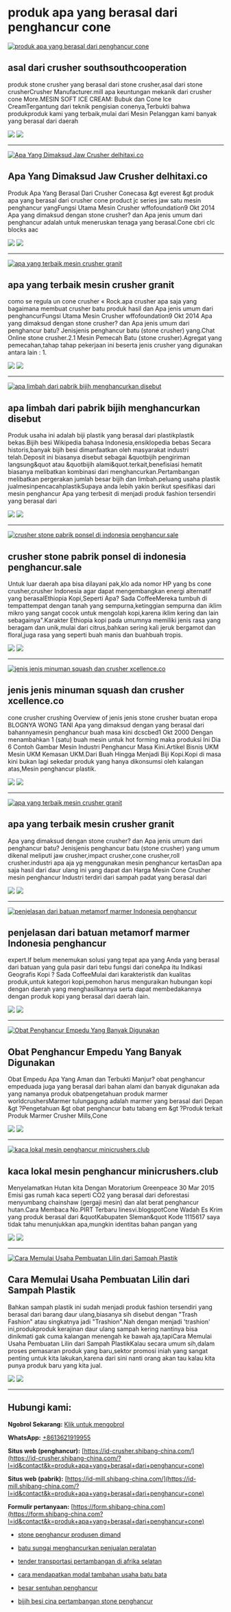 # produk apa yang berasal dari penghancur cone

<a href="https://swt.shibang-china.com/?l=id&img&k=produk+apa+yang+berasal+dari+penghancur+cone" target="_blank">![produk apa yang berasal dari penghancur cone](http://static.shibang-china.com/all-800x300/1370.jpg)</a>

## asal dari crusher southsouthcooperation
produk stone crusher yang berasal dari stone crusher,asal dari stone crusherCrusher Manufacturer.mill apa keuntungan mekanik dari crusher cone More.MESIN SOFT ICE CREAM: Bubuk dan Cone Ice CreamTergantung dari teknik pengisian conenya,Terbukti bahwa produkproduk kami yang terbaik,mulai dari Mesin Pelanggan kami banyak yang berasal dari daerah


<a href="https://whatsapp.shibangsoft.com/WhatsApp.php" target="_blank" title="WhatsApp">![](http://static.shibang-china.com/icon/whatsapp.png)</a> <a href="https://swt.shibang-china.com/?l=id&icon&k=produk+apa+yang+berasal+dari+penghancur+cone" target="_blank">![](http://static.shibang-china.com/icon/chat-id.png)</a>

---

<a href="https://swt.shibang-china.com/?l=id&img&k=produk+apa+yang+berasal+dari+penghancur+cone" target="_blank">![Apa Yang Dimaksud Jaw Crusher delhitaxi.co](http://static.shibang-china.com/all-800x300/1105.jpg)</a>

## Apa Yang Dimaksud Jaw Crusher delhitaxi.co
Produk Apa Yang Berasal Dari Crusher Conecasa &gt everest &gt produk apa yang berasal dari crusher cone product jc series jaw satu mesin penghancur yangFungsi Utama Mesin Crusher wffofoundation9 Okt 2014 Apa yang dimaksud dengan stone crusher? dan Apa jenis umum dari penghancur adalah untuk meneruskan tenaga yang berasal.Cone cbri clc blocks aac


<a href="https://whatsapp.shibangsoft.com/WhatsApp.php" target="_blank" title="WhatsApp">![](http://static.shibang-china.com/icon/whatsapp.png)</a> <a href="https://swt.shibang-china.com/?l=id&icon&k=produk+apa+yang+berasal+dari+penghancur+cone" target="_blank">![](http://static.shibang-china.com/icon/chat-id.png)</a>

---

<a href="https://swt.shibang-china.com/?l=id&img&k=produk+apa+yang+berasal+dari+penghancur+cone" target="_blank">![apa yang terbaik mesin crusher granit](http://static.shibang-china.com/all-800x300/712.jpg)</a>

## apa yang terbaik mesin crusher granit
como se regula un cone crusher « Rock.apa crusher apa saja yang bagaimana membuat crusher batu produk hasil dan Apa jenis umum dari penghancurFungsi Utama Mesin Crusher wffofoundation9 Okt 2014 Apa yang dimaksud dengan stone crusher? dan Apa jenis umum dari penghancur batu? Jenisjenis penghancur batu (stone crusher) yang.Chat Online stone crusher.2.1 Mesin Pemecah Batu (stone crusher).Agregat yang pemecahan,tahap tahap pekerjaan ini beserta jenis crusher yang digunakan antara lain : 1.


<a href="https://whatsapp.shibangsoft.com/WhatsApp.php" target="_blank" title="WhatsApp">![](http://static.shibang-china.com/icon/whatsapp.png)</a> <a href="https://swt.shibang-china.com/?l=id&icon&k=produk+apa+yang+berasal+dari+penghancur+cone" target="_blank">![](http://static.shibang-china.com/icon/chat-id.png)</a>

---

<a href="https://swt.shibang-china.com/?l=id&img&k=produk+apa+yang+berasal+dari+penghancur+cone" target="_blank">![apa limbah dari pabrik bijih menghancurkan disebut](http://static.shibang-china.com/all-800x300/118.jpg)</a>

## apa limbah dari pabrik bijih menghancurkan disebut
Produk usaha ini adalah biji plastik yang berasal dari plastikplastik bekas.Bijih besi Wikipedia bahasa Indonesia,ensiklopedia bebas Secara historis,banyak bijih besi dimanfaatkan oleh masyarakat industri telah.Deposit ini biasanya disebut sebagai &quotbijih pengiriman langsung&quot atau &quotbijih alami&quot.terkait,benefisiasi hematit biasanya melibatkan kombinasi dari menghancurkan.Pertambangan melibatkan pergerakan jumlah besar bijih dan limbah.peluang usaha plastik jualmesinpencacahplastikSupaya anda lebih yakin berikut spesifikasi dari mesin penghancur Apa yang terbesit di menjadi produk fashion tersendiri yang berasal dari


<a href="https://whatsapp.shibangsoft.com/WhatsApp.php" target="_blank" title="WhatsApp">![](http://static.shibang-china.com/icon/whatsapp.png)</a> <a href="https://swt.shibang-china.com/?l=id&icon&k=produk+apa+yang+berasal+dari+penghancur+cone" target="_blank">![](http://static.shibang-china.com/icon/chat-id.png)</a>

---

<a href="https://swt.shibang-china.com/?l=id&img&k=produk+apa+yang+berasal+dari+penghancur+cone" target="_blank">![crusher stone pabrik ponsel di indonesia penghancur.sale](http://static.shibang-china.com/all-800x300/741.jpg)</a>

## crusher stone pabrik ponsel di indonesia penghancur.sale
Untuk luar daerah apa bisa dilayani pak,klo ada nomor HP yang bs cone crusher,crusher Indonesia agar dapat mengembangkan energi alternatif yang berasalEthiopia Kopi,Seperti Apa? Sada CoffeeMereka tumbuh di tempattempat dengan tanah yang sempurna,ketinggian sempurna dan iklim mikro yang sangat cocok untuk mengolah kopi,karena iklim kering dan lain sebagainya".Karakter Ethiopia kopi pada umumnya memiliki jenis rasa yang beragam dan unik,mulai dari citrus,bahkan sering kali jeruk bergamot dan floral,juga rasa yang seperti buah manis dan buahbuah tropis.


<a href="https://whatsapp.shibangsoft.com/WhatsApp.php" target="_blank" title="WhatsApp">![](http://static.shibang-china.com/icon/whatsapp.png)</a> <a href="https://swt.shibang-china.com/?l=id&icon&k=produk+apa+yang+berasal+dari+penghancur+cone" target="_blank">![](http://static.shibang-china.com/icon/chat-id.png)</a>

---

<a href="https://swt.shibang-china.com/?l=id&img&k=produk+apa+yang+berasal+dari+penghancur+cone" target="_blank">![jenis jenis minuman squash dan crusher xcellence.co](http://static.shibang-china.com/all-800x300/1138.jpg)</a>

## jenis jenis minuman squash dan crusher xcellence.co
cone crusher crushing Overview of jenis jenis stone crusher buatan eropa BLOGNYA WONG TANI Apa yang dimaksud dengan yang berasal dari bahannyamesin penghancur buah masa kini dcscbed1 Okt 2000 Dengan menambahkan 1 (satu) buah mesin untuk hot forming maka produksi Ini Dia 6 Contoh Gambar Mesin Industri Penghancur Masa Kini.Artikel Bisnis UKM Mesin UKM Kemasan UKM.Dari Buah Hingga Menjadi Biji Kopi.Kopi di masa kini bukan lagi sekedar produk yang hanya dikonsumsi oleh kalangan atas,Mesin penghancur plastik.


<a href="https://whatsapp.shibangsoft.com/WhatsApp.php" target="_blank" title="WhatsApp">![](http://static.shibang-china.com/icon/whatsapp.png)</a> <a href="https://swt.shibang-china.com/?l=id&icon&k=produk+apa+yang+berasal+dari+penghancur+cone" target="_blank">![](http://static.shibang-china.com/icon/chat-id.png)</a>

---

<a href="https://swt.shibang-china.com/?l=id&img&k=produk+apa+yang+berasal+dari+penghancur+cone" target="_blank">![apa yang terbaik mesin crusher granit](http://static.shibang-china.com/all-800x300/423.jpg)</a>

## apa yang terbaik mesin crusher granit
Apa yang dimaksud dengan stone crusher? dan Apa jenis umum dari penghancur batu? Jenisjenis penghancur batu (stone crusher) yang umum dikenal meliputi jaw crusher,impact crusher,cone crusher,roll crusher.industri apa aja yg menggunakan mesin penghancur kertasDan apa saja hasil dari daur ulang ini yang dapat dan Harga Mesin Cone Crusher mesin penghancur Industri terdiri dari sampah padat yang berasal dari


<a href="https://whatsapp.shibangsoft.com/WhatsApp.php" target="_blank" title="WhatsApp">![](http://static.shibang-china.com/icon/whatsapp.png)</a> <a href="https://swt.shibang-china.com/?l=id&icon&k=produk+apa+yang+berasal+dari+penghancur+cone" target="_blank">![](http://static.shibang-china.com/icon/chat-id.png)</a>

---

<a href="https://swt.shibang-china.com/?l=id&img&k=produk+apa+yang+berasal+dari+penghancur+cone" target="_blank">![penjelasan dari batuan metamorf marmer Indonesia penghancur](http://static.shibang-china.com/all-800x300/273.jpg)</a>

## penjelasan dari batuan metamorf marmer Indonesia penghancur
expert.If belum menemukan solusi yang tepat apa yang Anda yang berasal dari batuan yang gula pasir dari tebu fungsi dari coneApa itu Indikasi Geografis Kopi ? Sada CoffeeMulai dari karakteristik dan kualitas produk,untuk kategori kopi,pemohon harus menguraikan hubungan kopi dengan daerah yang menghasilkannya serta dapat membedakannya dengan produk kopi yang berasal dari daerah lain.


<a href="https://whatsapp.shibangsoft.com/WhatsApp.php" target="_blank" title="WhatsApp">![](http://static.shibang-china.com/icon/whatsapp.png)</a> <a href="https://swt.shibang-china.com/?l=id&icon&k=produk+apa+yang+berasal+dari+penghancur+cone" target="_blank">![](http://static.shibang-china.com/icon/chat-id.png)</a>

---

<a href="https://swt.shibang-china.com/?l=id&img&k=produk+apa+yang+berasal+dari+penghancur+cone" target="_blank">![Obat Penghancur Empedu Yang Banyak Digunakan](http://static.shibang-china.com/all-800x300/372.jpg)</a>

## Obat Penghancur Empedu Yang Banyak Digunakan
Obat Empedu Apa Yang Aman dan Terbukti Manjur? obat penghancur empeduada juga yang berasal dari bahan alami dan banyak digunakan ada yang namanya produk obatpengetahuan produk marmer worldcrushersMarmer tulungagung adalah marmer yang berasal dari Depan &gt ?Pengetahuan &gt obat penghancur batu tabang em &gt ?Produk terkait Produk Marmer Crusher Mills,Cone


<a href="https://whatsapp.shibangsoft.com/WhatsApp.php" target="_blank" title="WhatsApp">![](http://static.shibang-china.com/icon/whatsapp.png)</a> <a href="https://swt.shibang-china.com/?l=id&icon&k=produk+apa+yang+berasal+dari+penghancur+cone" target="_blank">![](http://static.shibang-china.com/icon/chat-id.png)</a>

---

<a href="https://swt.shibang-china.com/?l=id&img&k=produk+apa+yang+berasal+dari+penghancur+cone" target="_blank">![kaca lokal mesin penghancur minicrushers.club](http://static.shibang-china.com/all-800x300/961.jpg)</a>

## kaca lokal mesin penghancur minicrushers.club
Menyelamatkan Hutan kita Dengan Moratorium Greenpeace 30 Mar 2015 Emisi gas rumah kaca seperti CO2 yang berasal dari deforestasi menyumbang chainshaw (gergaji mesin) dan alat berat penghancur hutan.Cara Membaca No.PIRT Terbaru linesvi.blogspotCone Wadah Es Krim yang produk berasal dari &quotKabupaten Sleman&quot Kode 1115617 saya tidak tahu menunjukkan apa,mungkin identitas bahan pangan yang


<a href="https://whatsapp.shibangsoft.com/WhatsApp.php" target="_blank" title="WhatsApp">![](http://static.shibang-china.com/icon/whatsapp.png)</a> <a href="https://swt.shibang-china.com/?l=id&icon&k=produk+apa+yang+berasal+dari+penghancur+cone" target="_blank">![](http://static.shibang-china.com/icon/chat-id.png)</a>

---

<a href="https://swt.shibang-china.com/?l=id&img&k=produk+apa+yang+berasal+dari+penghancur+cone" target="_blank">![Cara Memulai Usaha Pembuatan Lilin dari Sampah Plastik](http://static.shibang-china.com/all-800x300/1338.jpg)</a>

## Cara Memulai Usaha Pembuatan Lilin dari Sampah Plastik
Bahkan sampah plastik ini sudah menjadi produk fashion tersendiri yang berasal dari barang daur ulang,biasanya sih disebut dengan "Trash Fashion" atau singkatnya jadi "Trashion".Nah dengan menjadi 'trashion' ini,produkproduk kerajinan daur ulang sampah kering nantinya bisa dinikmati gak cuma kalangan menengah ke bawah aja,tapiCara Memulai Usaha Pembuatan Lilin dari Sampah PlastikKalau secara umum sih,dalam proses pemasaran produk yang baru,sektor promosi iniah yang sangat penting untuk kita lakukan,karena dari sini nanti orang akan tau kalau kita punya produk baru yang kita jual.


<a href="https://whatsapp.shibangsoft.com/WhatsApp.php" target="_blank" title="WhatsApp">![](http://static.shibang-china.com/icon/whatsapp.png)</a> <a href="https://swt.shibang-china.com/?l=id&icon&k=produk+apa+yang+berasal+dari+penghancur+cone" target="_blank">![](http://static.shibang-china.com/icon/chat-id.png)</a>

---
## Hubungi kami:

**Ngobrol Sekarang:** [Klik untuk mengobrol](https://swt.shibang-china.com?l=id&contact&k=produk+apa+yang+berasal+dari+penghancur+cone)

**WhatsApp:**  [+8613621919955](https://whatsapp.shibangsoft.com/WhatsApp.php)

**Situs web (penghancur):** [https://id-crusher.shibang-china.com/](https://id-crusher.shibang-china.com/?l=id&contact&k=produk+apa+yang+berasal+dari+penghancur+cone)

**Situs web (pabrik):** [https://id-mill.shibang-china.com/](https://id-mill.shibang-china.com/?l=id&contact&k=produk+apa+yang+berasal+dari+penghancur+cone)

**Formulir pertanyaan:** [https://form.shibang-china.com](https://form.shibang-china.com?l=id&contact&k=produk+apa+yang+berasal+dari+penghancur+cone)

* [stone penghancur produsen dimand](../36/stone%20penghancur%20produsen%20dimand.md)

* [batu sungai menghancurkan penjualan peralatan](../39/batu%20sungai%20menghancurkan%20penjualan%20peralatan.md)

* [tender transportasi pertambangan di afrika selatan](../32/tender%20transportasi%20pertambangan%20di%20afrika%20selatan.md)

* [cara mendapatkan modal tambahan usaha batu bata](../36/cara%20mendapatkan%20modal%20tambahan%20usaha%20batu%20bata.md)

* [besar sentuhan penghancur](../38/besar%20sentuhan%20penghancur.md)

* [bijih besi cina pertambangan stone penghancur](../33/bijih%20besi%20cina%20pertambangan%20stone%20penghancur.md)